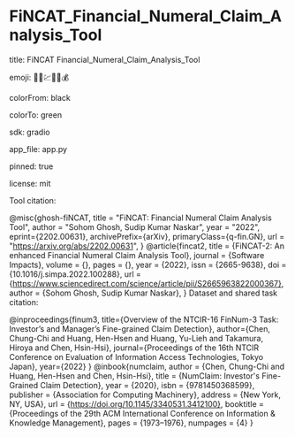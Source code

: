 # FiNCAT_Financial_Numeral_Claim_Analysis_Tool
title: FiNCAT Financial_Numeral_Claim_Analysis_Tool

emoji: 💸💵💹🧾🤑💰

colorFrom: black

colorTo: green

sdk: gradio

app_file: app.py

pinned: true

license: mit

Tool citation:

@misc{ghosh-fiNCAT,
    title = "FiNCAT: Financial Numeral Claim Analysis Tool",
    author = "Sohom Ghosh, Sudip Kumar Naskar",
    year = "2022",
    eprint={2202.00631},
    archivePrefix={arXiv},
    primaryClass={q-fin.GN},
    url = "https://arxiv.org/abs/2202.00631",
}
@article{fincat2,
title = {FiNCAT-2: An enhanced Financial Numeral Claim Analysis Tool},
journal = {Software Impacts},
volume = {},
pages = {},
year = {2022},
issn = {2665-9638},
doi = {10.1016/j.simpa.2022.100288},
url = {https://www.sciencedirect.com/science/article/pii/S2665963822000367},
author = {Sohom Ghosh, Sudip Kumar Naskar},
}
Dataset and shared task citation:

@inproceedings{finum3,
  title={Overview of the NTCIR-16 FinNum-3 Task: Investor’s and Manager’s 
Fine-grained Claim Detection},
  author={Chen, Chung-Chi and Huang, Hen-Hsen and Huang, Yu-Lieh and Takamura, Hiroya and Chen, Hsin-Hsi},
  journal={Proceedings of the 16th NTCIR Conference on Evaluation of Information Access Technologies, Tokyo Japan},
  year={2022}
}
@inbook{numclaim,
author = {Chen, Chung-Chi and Huang, Hen-Hsen and Chen, Hsin-Hsi},
title = {NumClaim: Investor's Fine-Grained Claim Detection},
year = {2020},
isbn = {9781450368599},
publisher = {Association for Computing Machinery},
address = {New York, NY, USA},
url = {https://doi.org/10.1145/3340531.3412100},
booktitle = {Proceedings of the 29th ACM International Conference on Information &amp; Knowledge Management},
pages = {1973–1976},
numpages = {4}
}
